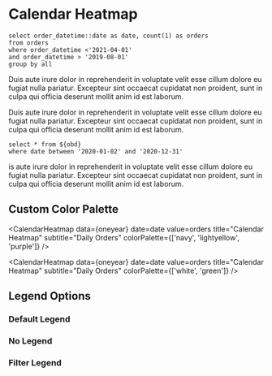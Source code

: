 # Calendar Heatmap

```obd
select order_datetime::date as date, count(1) as orders
from orders
where order_datetime <'2021-04-01'
and order_datetime > '2019-08-01'
group by all
```

Duis aute irure dolor in reprehenderit in voluptate velit esse cillum dolore eu fugiat nulla pariatur. 
Excepteur sint occaecat cupidatat non proident, sunt in culpa qui officia deserunt mollit anim id est laborum.

<CalendarHeatmap 
    data={obd} 
    date=date 
    value=orders 
    filter=false
    valueFmt=usd
    title="Calendar Heatmap"
    subtitle="Daily Sales"
/>

Duis aute irure dolor in reprehenderit in voluptate velit esse cillum dolore eu fugiat nulla pariatur. 
Excepteur sint occaecat cupidatat non proident, sunt in culpa qui officia deserunt mollit anim id est laborum.

<CalendarHeatmap
    data={oneyear}
    date=date
    value=orders
    title="Calendar Heatmap"
    subtitle="Daily Orders"
/>

```oneyear
select * from ${obd}
where date between '2020-01-02' and '2020-12-31'
```

is aute irure dolor in reprehenderit in voluptate velit esse cillum dolore eu fugiat nulla pariatur. 
Excepteur sint occaecat cupidatat non proident, sunt in culpa qui officia deserunt mollit anim id est laborum.

## Custom Color Palette

<CalendarHeatmap
    data={oneyear}
    date=date
    value=orders
    title="Calendar Heatmap"
    subtitle="Daily Orders"
    colorPalette={['navy', 'lightyellow', 'purple']}
/>

<CalendarHeatmap
    data={oneyear}
    date=date
    value=orders
    title="Calendar Heatmap"
    subtitle="Daily Orders"
    colorPalette={['white', 'green']}
/>

## Legend Options

### Default Legend

<CalendarHeatmap
    data={oneyear}
    date=date
    value=orders
    filter=false
/>

### No Legend
<CalendarHeatmap
    data={oneyear}
    date=date
    value=orders
    legend=false
    filter=false
/>

### Filter Legend
<CalendarHeatmap
    data={oneyear}
    date=date
    value=orders
    filter=true
/>